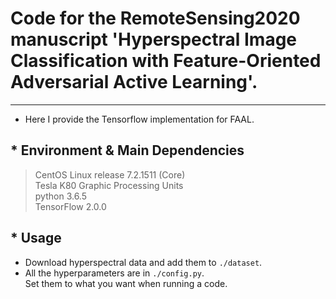 # Code for the RemoteSensing2020 manuscript 'Hyperspectral Image Classification with Feature-Oriented Adversarial Active Learning'.
---------------------------------------------
* Here I provide the Tensorflow implementation for FAAL.


## * Environment & Main Dependencies
>CentOS Linux release 7.2.1511 (Core)<br>
>Tesla K80 Graphic Processing Units<br>
>python 3.6.5<br>
>TensorFlow 2.0.0

## * Usage
* Download hyperspectral data and add them to `./dataset`.<br>
* All the hyperparameters are in `./config.py`.<br>
Set them to what you want when running a code.<br>



